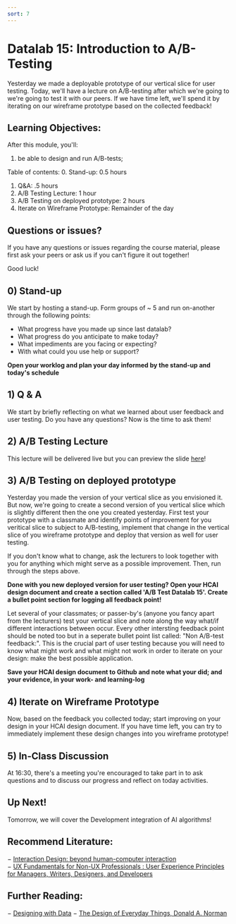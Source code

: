 ```yaml
---
sort: 7
---
```


# Datalab 15: Introduction to A/B-Testing
Yesterday we made a deployable prototype of our vertical slice for user testing. Today, we'll have a lecture on A/B-testing after which we're going to we're going to test it with our peers. If we have time left, we'll spend it by iterating on our wireframe prototype based on the collected feedback!

## Learning Objectives:
After this module, you'll:
1. be able to design and run A/B-tests;

Table of contents:
0. Stand-up: 0.5 hours
1. Q&A: .5 hours
2. A/B Testing Lecture: 1 hour
3. A/B Testing on deployed prototype: 2 hours
4. Iterate on Wireframe Prototype: Remainder of the day

## Questions or issues?
If you have any questions or issues regarding the course material, please first ask your peers or ask us if you can't figure it out together!

Good luck!

## 0) Stand-up
We start by hosting a stand-up. Form groups of ~ 5 and run on-another through the following points:
- What progress have you made up since last datalab?
- What progress do you anticipate to make today?
- What impediments are you facing or expecting?
- With what could you use help or support?

**Open your worklog and plan your day informed by the stand-up and today's schedule**

## 1) Q & A
We start by briefly reflecting on what we learned about user feedback and user testing. Do you have any questions? Now is the time to ask them!

## 2) A/B Testing Lecture
This lecture will be delivered live but you can preview the slide [here](https://github.com/BredaUniversityADSAI/ADS-AI/blob/1eb74434bf364a3e3e62ee84ae32260b573e5b20/docs/Study%20Content/Human-Centered%20Artificial%20Intelligence/Assets/AB-Testing.pptx)!

## 3) A/B Testing on deployed prototype
Yesterday you made the version of your vertical slice as you envisioned it. But now, we're going to create a second version of you vertical slice which is slightly different then the one you created yesterday. First test your prototype with a classmate and identify points of improvement for you veritical slice to subject to A/B-testing, implement that change in the vertical slice of you wireframe prototype and deploy that version as well for user testing.

If you don't know what to change, ask the lecturers to look together with you for anything which might serve as a possible improvement. Then, run through the steps above.

**Done with you new deployed version for user testing? Open your HCAI design document and create a section called 'A/B Test Datalab 15'. Create a bullet point section for logging all feedback point!**

Let several of your classmates; or passer-by's (anyone you fancy apart from the lecturers) test your vertical slice and note along the way what/if different interactions between occur. Every other intersting feedback point should be noted too but in a seperate bullet point list called: "Non A/B-test feedback:". This is the crucial part of user testing because you will need to know what might work and what might not work in order to iterate on your design: make the best possible application.

**Save your HCAI design document to Github and note what your did; and your evidence, in your work- and learning-log**

## 4) Iterate on Wireframe Prototype
Now, based on the feedback you collected today; start improving on your design in your HCAI design document. If you have time left, you can try to immediately implement these design changes into you wireframe prototype!

## 5) In-Class Discussion
At 16:30, there's a meeting you're encouraged to take part in to ask questions and to discuss our progress and reflect on today activities.

## Up Next!
Tomorrow, we will cover the Development integration of AI algorithms!


## Recommend Literature:
−	[Interaction Design: beyond human-computer interaction](https://login.proxy1.dom1.nhtv.nl/login?url=https://search.ebscohost.com/login.aspx?direct=true&db=cat01829a&AN=buas.303541695&site=eds-live)   
−	[UX Fundamentals for Non-UX Professionals : User Experience Principles for Managers, Writers, Designers, and Developers](https://login.proxy1.dom1.nhtv.nl/login?url=https://search.ebscohost.com/login.aspx?direct=true&db=edsebk&AN=1892077&site=eds-live)

## Further Reading:
−	[Designing with Data](http://shop.oreilly.com/product/0636920026228.do)
−	[The Design of Everyday Things, Donald A. Norman](https://login.proxy1.dom1.nhtv.nl/login?url=https://search.ebscohost.com/login.aspx?direct=true&db=cat01829a&AN=buas.393706974&site=eds-live)
